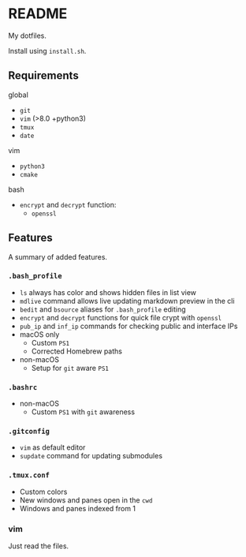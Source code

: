 <!-- vim: set tabstop=2 expandtab softtabstop=2 shiftwidth=2:-->
# README
My dotfiles.

Install using `install.sh`.

## Requirements
global
  * `git`
  * `vim` (>8.0 +python3)
  * `tmux`
  * `date`

vim
  * `python3`
  * `cmake`

bash
  * `encrypt` and `decrypt` function:
    * `openssl`

## Features
A summary of added features.

### `.bash_profile`
* `ls` always has color and shows hidden files in list view
* `mdlive` command allows live updating markdown preview in the cli
* `bedit` and `bsource` aliases for `.bash_profile` editing
* `encrypt` and `decrypt` functions for quick file crypt with `openssl`
* `pub_ip` and `inf_ip` commands for checking public and interface IPs
* macOS only
  * Custom `PS1`
  * Corrected Homebrew paths
* non-macOS
  * Setup for `git` aware `PS1`

### `.bashrc`
* non-macOS
  * Custom `PS1` with `git` awareness

### `.gitconfig`
* `vim` as default editor
* `supdate` command for updating submodules

### `.tmux.conf`
* Custom colors
* New windows and panes open in the `cwd`
* Windows and panes indexed from 1

### vim
Just read the files.
